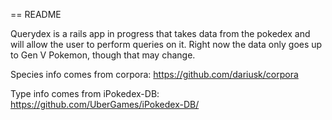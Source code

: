 == README

Querydex is a rails app in progress that takes data from the pokedex and will allow the user to perform queries on it. Right now the data only goes up to Gen V Pokemon, though that may change.

Species info comes from corpora: https://github.com/dariusk/corpora

Type info comes from iPokedex-DB: https://github.com/UberGames/iPokedex-DB/
